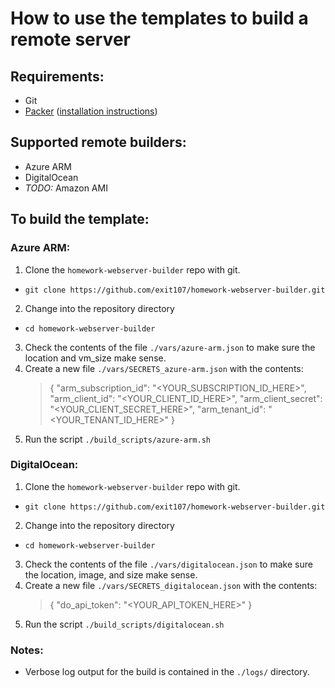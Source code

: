 # How to use the templates to build a remote server

## Requirements:
* Git
* [Packer](https://packer.io/downloads.html) ([installation instructions](https://packer.io/intro/getting-started/install.html##precompiled-binaries))

## Supported remote builders:
* Azure ARM
* DigitalOcean
* _TODO:_ Amazon AMI

## To build the template:

### Azure ARM:
1. Clone the `homework-webserver-builder` repo with git.
  * `git clone https://github.com/exit107/homework-webserver-builder.git`
2. Change into the repository directory
  * `cd homework-webserver-builder`
3. Check the contents of the file `./vars/azure-arm.json` to make sure the location and vm_size make sense.
4. Create a new file `./vars/SECRETS_azure-arm.json` with the contents:
    > {
    >   "arm_subscription_id": "<YOUR_SUBSCRIPTION_ID_HERE>",
    >   "arm_client_id": "<YOUR_CLIENT_ID_HERE>",
    >   "arm_client_secret": "<YOUR_CLIENT_SECRET_HERE>",
    >   "arm_tenant_id": "<YOUR_TENANT_ID_HERE>"
    > }
5. Run the script `./build_scripts/azure-arm.sh`

### DigitalOcean:
1. Clone the `homework-webserver-builder` repo with git.
  * `git clone https://github.com/exit107/homework-webserver-builder.git`
2. Change into the repository directory
  * `cd homework-webserver-builder`
3. Check the contents of the file `./vars/digitalocean.json` to make sure the location, image, and size make sense.
4. Create a new file `./vars/SECRETS_digitalocean.json` with the contents:
    > {
    >   "do_api_token": "<YOUR_API_TOKEN_HERE>"
    > }
5. Run the script `./build_scripts/digitalocean.sh`

### Notes:
* Verbose log output for the build is contained in the `./logs/` directory.
